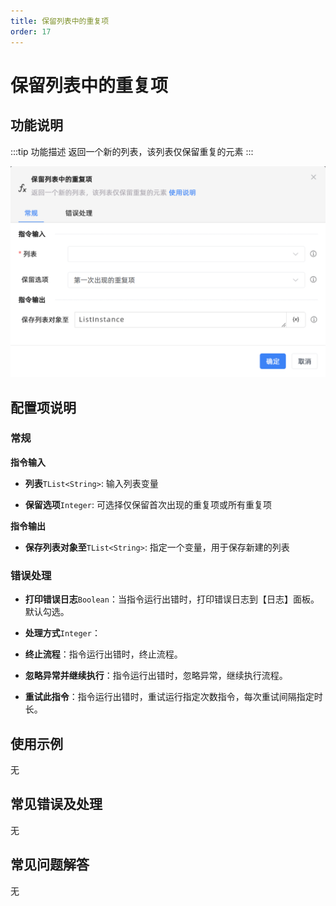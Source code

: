```yaml
---
title: 保留列表中的重复项
order: 17
---
```


# 保留列表中的重复项

## 功能说明

:::tip 功能描述
返回一个新的列表，该列表仅保留重复的元素
:::

![保留列表中的重复项](../../../assets/保留列表中的重复项_command.png)

## 配置项说明

### 常规

**指令输入**

- **列表**`TList<String>`: 输入列表变量

- **保留选项**`Integer`: 可选择仅保留首次出现的重复项或所有重复项


**指令输出**

- **保存列表对象至**`TList<String>`: 指定一个变量，用于保存新建的列表

### 错误处理

- **打印错误日志**`Boolean`：当指令运行出错时，打印错误日志到【日志】面板。默认勾选。

- **处理方式**`Integer`：

 - **终止流程**：指令运行出错时，终止流程。

 - **忽略异常并继续执行**：指令运行出错时，忽略异常，继续执行流程。

 - **重试此指令**：指令运行出错时，重试运行指定次数指令，每次重试间隔指定时长。

## 使用示例
无

## 常见错误及处理

无

## 常见问题解答

无


